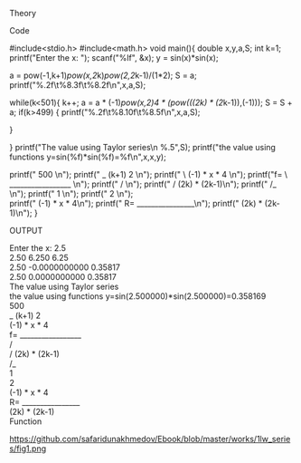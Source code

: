 Theory



Code

#include<stdio.h>
#include<math.h>
void main(){
 double x,y,a,S;
 int k=1;
 printf("Enter the x: ");
 scanf("%lf", &x);
 y = sin(x)*sin(x);

 a = pow(-1,k+1)*pow(x,2*k)*pow(2,2*k-1)/(1*2);
 S = a;
 printf("%.2f\t%8.3f\t%8.2f\n",x,a,S);

 while(k<501){
  k++;
  a = a * (-1)*pow(x,2)*4 * (pow(((2*k) * (2*k-1)),(-1)));
  S = S + a;
  if(k>499) {
  printf("%.2f\t%8.10f\t%8.5f\n",x,a,S);

  }
  
  }
   printf("The value using Taylor series\n %.5",S);
  printf("the value using functions y=sin(%f)*sin(%f)=%f\n",x,x,y);
  
  
printf("   500 \n");
printf("   _      (k+1)    2   \n");
printf("   \  (-1)      * x  * 4 \n");
printf("f=  \ _________________  \n");
printf("    /                   \n");
printf("   /    (2k) * (2k-1)\n");
printf("  /_                \n");
printf("   1                \n");
printf("               2 \n");  
printf("       (-1) * x  * 4\n");
printf("   R= ________________\n");
printf("        (2k)  * (2k-1)\n");
}

OUTPUT

Enter the x: 2.5                                                                                                                          
2.50       6.250            6.25                                                                                                          
2.50    -0.0000000000    0.35817                                                                                                          
2.50    0.0000000000     0.35817                                                                                                          
The value using Taylor series                                                                                                             
 the value using functions y=sin(2.500000)*sin(2.500000)=0.358169                                                                         
   500                                                                                                                                    
   _      (k+1)    2                                                                                                                      
     (-1)      * x  * 4                                                                                                                   
f=   _________________                                                                                                                    
    /                                                                                                                                     
   /    (2k) * (2k-1)                                                                                                                     
  /_                                                                                                                                      
   1                                                                                                                                      
               2                                                                                                                          
       (-1) * x  * 4                                                                                                                      
   R= ________________                                                                                                                    
        (2k)  * (2k-1)  
Function

https://github.com/safaridunakhmedov/Ebook/blob/master/works/1lw_series/fig1.png

